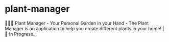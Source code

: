 # plant-manager
💚🏡🌱 Plant Manager - Your Personal Garden in your Hand - The Plant Manager is an application to help you create different plants in your home! | 🚧 In Progress...
